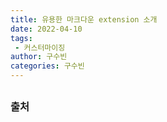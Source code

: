 ```yaml
---
title: 유용한 마크다운 extension 소개
date: 2022-04-10
tags:
 - 커스터마이징
author: 구수빈
categories: 구수빈
---
```

## 

## 

### 출처

<comment/>